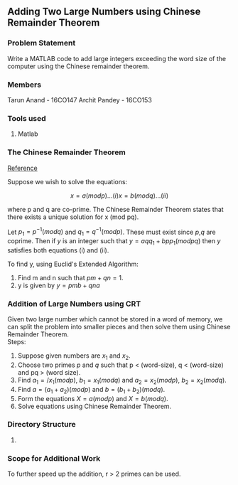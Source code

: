 ## Adding Two Large Numbers using Chinese Remainder Theorem

### Problem Statement 
Write a MATLAB code to add large integers exceeding the word size of the computer using the Chinese remainder theorem.

### Members 
Tarun Anand - 16CO147
Archit Pandey - 16CO153

### Tools used
1. Matlab

### The Chinese Remainder Theorem 
[Reference](https://crypto.stanford.edu/pbc/notes/numbertheory/crt.html)

Suppose we wish to solve the equations:  
```math
	x=a(modp) ... (i)
	x=b(modq) ... (ii)
```
where p and q are co-prime.
The Chinese Remainder Theorem states that there exists a unique solution for x (mod pq).

Let $`p_1=p^{−1}(modq)`$ and $`q_1=q^{−1}(modp)`$. These must exist since *p*,*q* are coprime. Then if *y* is an integer such that $`y=aqq_1+bpp_1 (modpq)`$ then *y* satisfies both equations (i) and (ii).

To find y, using Euclid's Extended Algorithm:
1. Find m and n such that $`pm+qn=1`$.
2. y is given by $`y=pmb+qna`$ 

### Addition of Large Numbers using CRT
Given two large number which cannot be stored in a word of memory, we can split the problem into smaller pieces and then solve them using Chinese Remainder Theorem.  
Steps:  
1. Suppose given numbers are $`x_1`$ and $`x_2`$.  
2. Choose two primes *p* and *q* such that p < (word-size), q < (word-size) and pq > (word size).  
3. Find $`a_1=/x_1 (mod p)`$, $`b_1=x_1 (mod q)`$ and $`a_2=x_2 (mod p)`$, $`b_2=x_2 (mod q)`$.  
4. Find $`a=(a_1+a_2) (mod p)`$ and $`b=(b_1+b_2) (mod q)`$.  
5. Form the equations $`X=a (mod p)`$ and $`X=b (mod q)`$.  
6. Solve equations using Chinese Remainder Theorem.

### Directory Structure
1. 

### Scope for Additional Work
To further speed up the addition, r > 2 primes can be used.